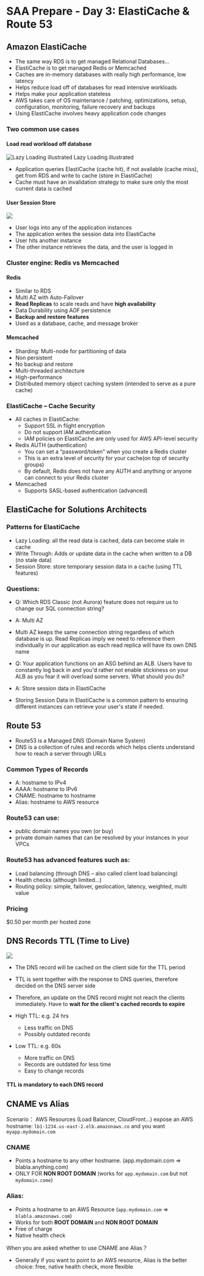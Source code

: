 # SAA Prepare - Day 3: ElastiCache & Route 53

## Amazon ElastiCache
- The same way RDS is to get managed Relational Databases…
- ElastiCache is to get managed Redis or Memcached
- Caches are in-memory databases with really high performance, low latency
- Helps reduce load off of databases for read intensive workloads
- Helps make your application stateless
- AWS takes care of OS maintenance / patching, optimizations, setup, configuration, monitoring, failure recovery and backups
- Using ElastiCache involves heavy application code changes

### Two common use cases
#### Load read workload off database
![Lazy Loading illustrated](1.png)
         Lazy Loading illustrated
- Application queries ElastiCache (cache hit), if not available (cache miss), get from RDS and write to cache (store in ElastiCache)
- Cache must have an invalidation strategy to make sure only the most current data is cached

#### User Session Store
![](2.png)
- User logs into any of the application instances
- The application writes the session data into ElastiCache
- User hits another instance
- The other instance retrieves the data, and the user is logged in

### Cluster engine: Redis vs Memcached
#### Redis
- Similar to RDS
- Multi AZ with Auto-Failover
- **Read Replicas** to scale reads and have **high availability**
- Data Durability using AOF persistence
- **Backup and restore features**
- Used as a database, cache, and message broker

#### Memcached
- Sharding: Multi-node for partitioning of data 
- Non persistent
- No backup and restore
- Multi-threaded architecture
- High-performance
- Distributed memory object caching system (intended to serve as a pure cache)

### ElastiCache – Cache Security
- All caches in ElastiCache:
    - Support SSL in flight encryption
    - Do not support IAM authentication
    - IAM policies on ElastiCache are only used for AWS API-level security
- Redis AUTH (authentication)
    - You can set a “password/token” when you create a Redis cluster
    - This is an extra level of security for your cache(on top of security groups)
    - By default, Redis does not have any AUTH and anything or anyone can connect to your Redis cluster
- Memcached
    - Supports SASL-based authentication (advanced)

## ElastiCache for Solutions Architects
### Patterns for ElastiCache
- Lazy Loading: all the read data is cached, data can become stale in cache
- Write Through: Adds or update data in the cache when written to a DB (no stale data)
- Session Store: store temporary session data in a cache (using TTL features)

### Questions:

- Q: Which RDS Classic (not Aurora) feature does not require us to change our SQL connection string?

- A: Multi AZ

- Multi AZ keeps the same connection string regardless of which database is up. Read Replicas imply we need to reference them individually in our application as each read replica will have its own DNS name


- Q: Your application functions on an ASG behind an ALB. Users have to constantly log back in and you'd rather not enable stickiness on your ALB as you fear it will overload some servers. What should you do?
- A: Store session data in ElastiCache
- Storing Session Data in ElastiCache is a common pattern to ensuring different instances can retrieve your user's state if needed.

## Route 53
- Route53 is a Managed DNS (Domain Name System)
- DNS is a collection of rules and records which helps clients understand how to reach a server through URLs

### Common Types of Records
- A: hostname to IPv4
- AAAA: hostname to IPv6
- CNAME: hostname to hostname
- Alias: hostname to AWS resource

### Route53 can use:
- public domain names you own (or buy)
- private domain names that can be resolved by your instances in your VPCs

### Route53 has advanced features such as:
- Load balancing (through DNS – also called client load balancing)
- Health checks (although limited…)
- Routing policy: simple, failover, geolocation, latency, weighted, multi value

### Pricing
$0.50 per month per hosted zone

## DNS Records TTL (Time to Live)
![](3.png)
- The DNS record will be cached on the client side for the TTL period
- TTL is sent together with the response to DNS queries, therefore decided on the DNS server side
- Therefore, an update on the DNS record might not reach the clients immediately. Have to **wait for the client's cached records to expire**
  
- High TTL: e.g. 24 hrs
    - Less traffic on DNS
    - Possibly outdated records
- Low TTL: e.g. 60s
    - More traffic on DNS
    - Records are outdated for less time
    - Easy to change records
    
#### TTL is mandatory to each DNS record

## CNAME vs Alias
Scenario： AWS Resources (Load Balancer, CloudFront…) expose an AWS hostname: `lb1-1234.us-east-2.elb.amazonaws.co` and you want `myapp.mydomain.com`
### CNAME
- Points a hostname to any other hostname. (app.mydomain.com => blabla.anything.com)
- ONLY FOR **NON ROOT DOMAIN** (works for `app.mydomain.com` but not `mydomain.come`)
### Alias:
- Points a hostname to an AWS Resource (`app.mydomain.com` => `blabla.amazonaws.com`)
- Works for both **ROOT DOMAIN** and **NON ROOT DOMAIN**
- Free of charge
- Native health check


When you are asked whether to use CNAME ane Alias？
  - Generally if you want to point to an AWS resource, Alias is the better choice: free, native health check, more flexible


